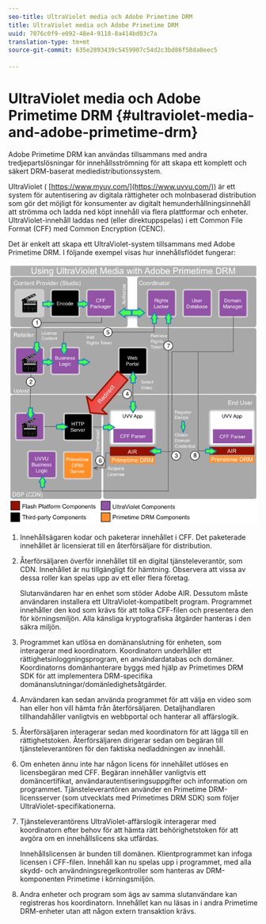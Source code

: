 ```yaml
---
seo-title: UltraViolet media och Adobe Primetime DRM
title: UltraViolet media och Adobe Primetime DRM
uuid: 7076c0f9-e092-48e4-9118-8a414bd03c7a
translation-type: tm+mt
source-git-commit: 635e2893439c5459907c54d2c3bd86f58da0eec5

---
```



# UltraViolet media och Adobe Primetime DRM {#ultraviolet-media-and-adobe-primetime-drm}

Adobe Primetime DRM kan användas tillsammans med andra tredjepartslösningar för innehållsströmning för att skapa ett komplett och säkert DRM-baserat mediedistributionssystem.

UltraViolet ( [https://www.myuv.com/](https://www.uvvu.com/)) är ett system för autentisering av digitala rättigheter och molnbaserad distribution som gör det möjligt för konsumenter av digitalt hemunderhållningsinnehåll att strömma och ladda ned köpt innehåll via flera plattformar och enheter. UltraViolet-innehåll laddas ned (eller direktuppspelas) i ett Common File Format (CFF) med Common Encryption (CENC).

Det är enkelt att skapa ett UltraViolet-system tillsammans med Adobe Primetime DRM. I följande exempel visas hur innehållsflödet fungerar:

<!--<a id="fig_cxy_dc2_44"></a>-->

![](assets/AdobeUV_web.png)

1. Innehållsägaren kodar och paketerar innehållet i CFF. Det paketerade innehållet är licensierat till en återförsäljare för distribution.
1. Återförsäljaren överför innehållet till en digital tjänsteleverantör, som CDN. Innehållet är nu tillgängligt för hämtning. Observera att vissa av dessa roller kan spelas upp av ett eller flera företag.

   Slutanvändaren har en enhet som stöder Adobe AIR. Dessutom måste användaren installera ett UltraViolet-kompatibelt program. Programmet innehåller den kod som krävs för att tolka CFF-filen och presentera den för körningsmiljön. Alla känsliga kryptografiska åtgärder hanteras i den säkra miljön.
1. Programmet kan utlösa en domänanslutning för enheten, som interagerar med koordinatorn. Koordinatorn underhåller ett rättighetsinloggningsprogram, en användardatabas och domäner. Koordinatorns domänhanterare byggs med hjälp av Primetimes DRM SDK för att implementera DRM-specifika domänanslutningar/domänledighetsåtgärder.
1. Användaren kan sedan använda programmet för att välja en video som han eller hon vill hämta från återförsäljaren. Detaljhandlaren tillhandahåller vanligtvis en webbportal och hanterar all affärslogik.
1. Återförsäljaren interagerar sedan med koordinatorn för att lägga till en rättighetstoken. Återförsäljaren dirigerar sedan om begäran till tjänsteleverantören för den faktiska nedladdningen av innehåll.
1. Om enheten ännu inte har någon licens för innehållet utlöses en licensbegäran med CFF. Begäran innehåller vanligtvis ett domäncertifikat, användarautentiseringsuppgifter och information om programmet. Tjänsteleverantören använder en Primetime DRM-licensserver (som utvecklats med Primetimes DRM SDK) som följer UltraViolet-specifikationerna.
1. Tjänsteleverantörens UltraViolet-affärslogik interagerar med koordinatorn efter behov för att hämta rätt behörighetstoken för att avgöra om en innehållslicens ska utfärdas.

   Innehållslicensen är bunden till domänen. Klientprogrammet kan infoga licensen i CFF-filen. Innehåll kan nu spelas upp i programmet, med alla skydd- och användningsregelkontroller som hanteras av DRM-komponenten Primetime i körningsmiljön.
1. Andra enheter och program som ägs av samma slutanvändare kan registreras hos koordinatorn. Innehållet kan nu läsas in i andra Primetime DRM-enheter utan att någon extern transaktion krävs.